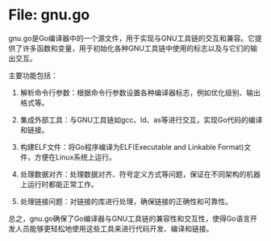 # File: gnu.go

gnu.go是Go编译器中的一个源文件，用于实现与GNU工具链的交互和兼容。它提供了许多函数和变量，用于初始化各种GNU工具链中使用的标志以及与它们的输出交互。

主要功能包括：

1. 解析命令行参数：根据命令行参数设置各种编译器标志，例如优化级别、输出格式等。

2. 集成外部工具：与GNU工具链如gcc、ld、as等进行交互，实现Go代码的编译和链接。

3. 构建ELF文件：将Go程序编译为ELF(Executable and Linkable Format)文件，方便在Linux系统上运行。

4. 处理数据对齐：处理数据对齐、符号定义方式等问题，保证在不同架构的机器上运行时都能正常工作。

5. 处理链接问题：对链接的库进行处理，确保链接的正确性和可靠性。

总之，gnu.go确保了Go编译器与GNU工具链的兼容性和交互性，使得Go语言开发人员能够更轻松地使用这些工具来进行代码开发、编译和链接。

